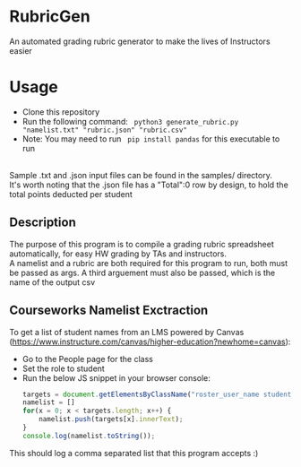 # RubricGen
An automated grading rubric generator to make the lives of Instructors easier

# Usage
- Clone this repository
- Run the following command: ```
python3 generate_rubric.py "namelist.txt" "rubric.json" "rubric.csv"```
- Note: You may need to run ``` pip install pandas``` for this executable to run
<br>
Sample .txt and .json input files can be found in the samples/ directory. <br>
It's worth noting that the .json file has a "Total":0 row by design, to hold the total points deducted per student <br>

## Description
The purpose of this program is to compile a grading rubric spreadsheet automatically, for easy HW grading by TAs and instructors. <br>
A namelist and a rubric are both required for this program to run, both must be passed as args. A third arguement must also be passed,
which is the name of the output csv

## Courseworks Namelist Exctraction

To get a list of student names from an LMS powered by Canvas (https://www.instructure.com/canvas/higher-education?newhome=canvas): <br>
- Go to the People page for the class <br>
- Set the role to student <br>
- Run the below JS snippet in your browser console: <br>
	```javascript
	targets = document.getElementsByClassName("roster_user_name student_context_card_trigger");
	namelist = []
	for(x = 0; x < targets.length; x++) {
		namelist.push(targets[x].innerText);
	}
	console.log(namelist.toString());
	```
This should log a comma separated list that this program accepts :)
